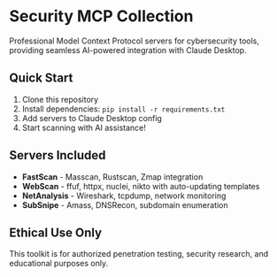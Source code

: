 # Security MCP Collection 

Professional Model Context Protocol servers for cybersecurity tools, providing seamless AI-powered integration with Claude Desktop.

## Quick Start

1. Clone this repository
2. Install dependencies: `pip install -r requirements.txt`
3. Add servers to Claude Desktop config
4. Start scanning with AI assistance!

## Servers Included

- **FastScan** - Masscan, Rustscan, Zmap integration
- **WebScan** - ffuf, httpx, nuclei, nikto with auto-updating templates
- **NetAnalysis** - Wireshark, tcpdump, network monitoring
- **SubSnipe** - Amass, DNSRecon, subdomain enumeration

## Ethical Use Only
This toolkit is for authorized penetration testing, security research, and educational purposes only.
